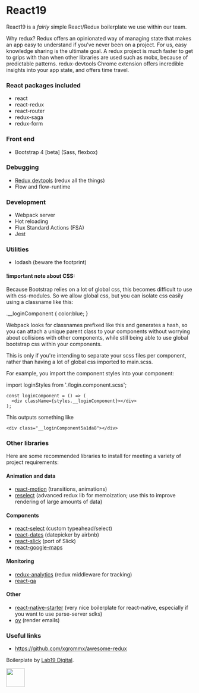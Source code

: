 # React19

React19 is a *fairly* simple React/Redux boilerplate we use within our team. 

Why redux? Redux offers an opinionated way of managing state that makes an app easy to understand if you've never been on a project. For us, easy knowledge sharing is the ultimate goal. A redux project is much faster to get to grips with than when other libraries are used such as mobx, because of predictable patterns. redux-devtools Chrome extension offers incredible insights into your app state, and offers time travel. 

### React packages included
- react
- react-redux
- react-router
- redux-saga
- redux-form

### Front end 
- Bootstrap 4 [beta] (Sass, flexbox) 

### Debugging

- <a href="https://chrome.google.com/webstore/detail/redux-devtools/lmhkpmbekcpmknklioeibfkpmmfibljd?hl=en" target="_blank">Redux devtools</a> (redux all the things)
- Flow and flow-runtime

### Development
- Webpack server
- Hot reloading
- Flux Standard Actions (FSA)
- Jest

### Utilities
- lodash (beware the footprint)

#### !important note about CSS:
Because Bootstrap relies on a lot of global css, this becomes difficult to use with css-modules. So we allow global css, but you can isolate css easily using a classname like this:

  .__loginComponent {
    color:blue;
  }

Webpack looks for classnames prefixed like this and generates a hash, so you can attach a unique parent class to your components without worrying about collisions with other components, while still being able to use global bootstrap css within your components. 

This is only if you're intending to separate your scss files per component, rather than having a lot of global css imported to main.scss.

For example, you import the component styles into your component:

  import loginStyles from './login.component.scss';
    
    const loginComponent = () => (
      <div className={styles.__loginComponent}></div>
    );
    
This outputs something like

    <div class="__loginComponent5a1da8"></div>
    

### Other libraries
Here are some recommended libraries to install for meeting a variety of project requirements:

#### Animation and data
- <a href="https://github.com/chenglou/react-motion">react-motion</a> (transitions, animations)
- <a href="https://github.com/reactjs/reselect">reselect</a> (advanced redux lib for memoization; use this to improve rendering of large amounts of data)

#### Components
- <a href="https://github.com/JedWatson/react-select">react-select</a> (custom typeahead/select)
- <a href="https://github.com/airbnb/react-dates">react-dates</a> (datepicker by airbnb)
- <a href="https://github.com/akiran/react-slick">react-slick</a> (port of Slick)
- <a href="https://github.com/tomchentw/react-google-maps">react-google-maps</a>

#### Monitoring
- <a href="https://github.com/markdalgleish/redux-analytics">redux-analytics</a> (redux middleware for tracking)
- <a href="https://github.com/react-ga/react-ga">react-ga</a>

#### Other
- <a href="https://github.com/mmazzarolo/react-native-starter">react-native-starter</a> (very nice boilerplate for react-native, especially if you want to use parse-server sdks)
- <a href="https://github.com/revivek/oy">oy</a> (render emails)

### Useful links
- <a href="https://github.com/xgrommx/awesome-redux">https://github.com/xgrommx/awesome-redux</a>

Boilerplate by <a href="https://lab19digital.com" target="_blank">Lab19 Digital</a>.

<img src="https://lab19digital.com/wp-content/uploads/2015/09/lab19-logo.svg" width="50" />

